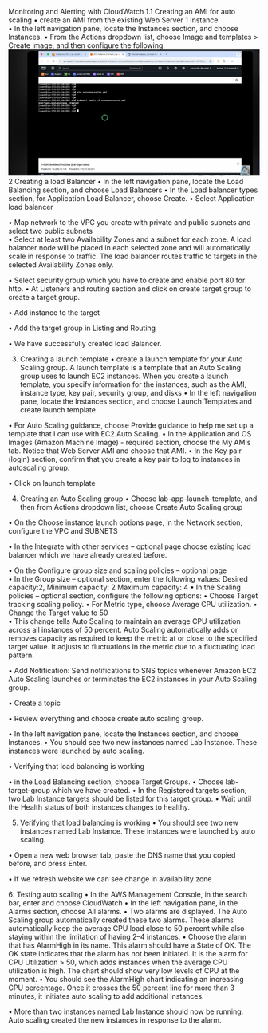 Monitoring and Alerting with CloudWatch 
1.1  Creating an AMI for auto scaling 
•	create an AMI from the existing Web Server 1 Instance  
•	In the left navigation pane, locate the Instances section, and choose Instances. 
•	From the Actions dropdown list, choose Image and templates > Create image, and then configure the following. 
  ![AMI Creation Screenshot](images/ami-creation.png)
2 Creating a load Balancer 
•	In the left navigation pane, locate the Load Balancing section, and choose Load Balancers 
•	In the Load balancer types section, for Application Load Balancer, choose Create. 
•	Select Application load balancer 
  
•	Map network to the VPC you create with private and public subnets and select two public subnets  
•	Select at least two Availability Zones and a subnet for each zone. A load balancer node will be placed in each selected zone and will automatically scale in response to traffic. The load balancer routes traffic to targets in the selected Availability Zones only. 
  
•	Select security group which you have to create and enable port 80 for http. 
•	At Listeners and routing section and click on create target group to create a target group. 
  
 
  
•	Add instance to the target  
  
•	Add the target group in Listing and Routing 
  
 
•	We have successfully created load Balancer. 
 
3. Creating a launch template 
•	create a launch template for your Auto Scaling group. A launch template is a template that an Auto Scaling group uses to launch EC2 instances. When you create a launch template, you specify information for the instances, such as the AMI, instance type, key pair, security group, and disks 
•	In the left navigation pane, locate the Instances section, and choose Launch Templates and create launch template 
  
•	For Auto Scaling guidance, choose Provide guidance to help me set up a template that I can use with EC2 Auto Scaling. 
•	In the Application and OS Images (Amazon Machine Image) - required section, choose the My AMIs tab. Notice that Web Server AMI and choose that AMI. 
•	In the Key pair (login) section, confirm that you create a key pair to log to instances in autoscaling group. 
  
•	Click on launch template 
  
4. Creating an Auto Scaling group 
•	Choose lab-app-launch-template, and then from Actions dropdown list, choose Create 
Auto Scaling group 
  
•	On the Choose instance launch options page, in the Network section, configure the VPC and SUBNETS 
  
 
 
 
 
 
 
•	In the Integrate with other services – optional page choose existing load balancer which we have already created before. 
  
 
•	On the Configure group size and scaling policies – optional page  
•	In the Group size – optional section, enter the following values: Desired capacity:2, Minimum capacity: 2 Maximum capacity: 4 
•	In the Scaling policies – optional section, configure the following options: 
•	Choose Target tracking scaling policy. 
•	For Metric type, choose Average CPU utilization. 
• 	Change the Target value to 	50	 
• 	This change tells Auto Scaling to maintain an average CPU utilization across all 
instances of 50 percent. Auto Scaling automatically adds or removes capacity as required to keep the metric at or close to the specified target value. It adjusts to fluctuations in the metric due to a fluctuating load pattern. 
 
 
 
 
 
 
  
 
•	Add Notification: Send notifications to SNS topics whenever Amazon EC2 Auto Scaling launches or terminates the EC2 instances in your Auto Scaling group. 
  
•	Create a topic 
  
 
•	Review everything and choose create auto scaling group. 
  
•	In the left navigation pane, locate the Instances section, and choose Instances. 
•	You should see two new instances named Lab Instance. These instances were launched by auto scaling.  
  
•	Verifying that load balancing is working 
 
•	in the Load Balancing section, choose Target Groups. 
•	Choose lab-target-group which we have created. 
•	In the Registered targets section, two Lab Instance targets should be listed for this target group. 
•	Wait until the Health status of both instances changes to healthy. 
  
 
 
5. Verifying that load balancing is working 
•	You should see two new instances named Lab Instance. These instances were launched by auto scaling. 
  
•	Open a new web browser tab, paste the DNS name that you copied before, and press Enter. 
  
•	If we refresh website we can see change in availability zone 
  
 
6: Testing auto scaling 
•	In the AWS Management Console, in the search bar, enter and choose CloudWatch 
•	In the left navigation pane, in the Alarms section, choose All alarms. 
•	Two alarms are displayed. The Auto Scaling group automatically created these two alarms. These alarms automatically keep the average CPU load close to 50 percent while also staying within the limitation of having 2–4 instances. 
•	Choose the alarm that has AlarmHigh in its name. This alarm should have a State of OK. The OK state indicates that the alarm has not been initiated. It is the alarm for CPU Utilization > 50, which adds instances when the average CPU utilization is high. The chart should show very low levels of CPU at the moment. 
•	You should see the AlarmHigh chart indicating an increasing CPU percentage. Once it crosses the 50 percent line for more than 3 minutes, it initiates auto scaling to add additional instances. 
  
 
•	More than two instances named Lab Instance should now be running. Auto scaling created the new instances in response to the alarm. 
 
  
 
 
 
